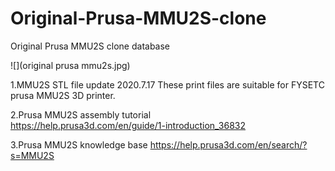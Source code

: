 # Original-Prusa-MMU2S-clone
Original Prusa MMU2S clone database

![](original prusa mmu2s.jpg)



1.MMU2S STL file update 2020.7.17
These print files are suitable for FYSETC prusa MMU2S 3D printer.

2.Prusa MMU2S assembly tutorial  
<https://help.prusa3d.com/en/guide/1-introduction_36832>


3.Prusa MMU2S knowledge base
<https://help.prusa3d.com/en/search/?s=MMU2S>